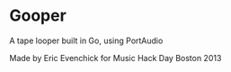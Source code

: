 # Gooper

A tape looper built in Go, using PortAudio

Made by Eric Evenchick for Music Hack Day Boston 2013
